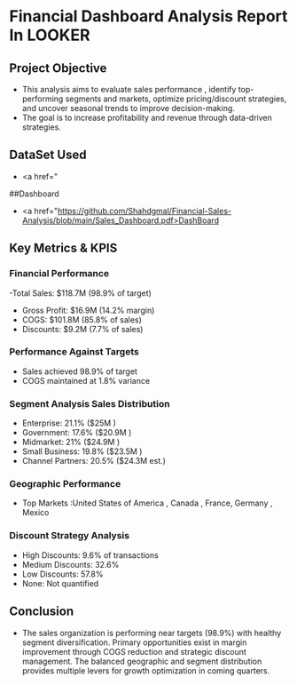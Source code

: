 # Financial Dashboard Analysis Report In LOOKER

## Project Objective
- This analysis aims to evaluate sales performance , identify top-performing segments and markets, optimize pricing/discount strategies, and uncover seasonal trends to improve decision-making.
- The goal is to increase profitability and revenue through data-driven strategies.

## DataSet Used 
- <a href="
  
##Dashboard
- <a href="https://github.com/Shahdgmal/Financial-Sales-Analysis/blob/main/Sales_Dashboard.pdf>DashBoard</a>

## Key Metrics & KPIS
### Financial Performance
-Total Sales: $118.7M (98.9% of target)
- Gross Profit: $16.9M (14.2% margin)
- COGS: $101.8M (85.8% of sales)
- Discounts: $9.2M (7.7% of sales)

### Performance Against Targets
- Sales achieved 98.9% of target
- COGS maintained at 1.8% variance

### Segment Analysis Sales Distribution
- Enterprise: 21.1% ($25M )
- Government: 17.6% ($20.9M )
- Midmarket: 21% ($24.9M )
- Small Business: 19.8% ($23.5M )
- Channel Partners: 20.5% ($24.3M est.)

### Geographic Performance
- Top Markets :United States of America , Canada , France, Germany , Mexico

### Discount Strategy Analysis
- High Discounts: 9.6% of transactions
- Medium Discounts: 32.6%
- Low Discounts: 57.8%
- None: Not quantified


## Conclusion
- The sales organization is performing near targets (98.9%) with healthy segment diversification. Primary opportunities exist in margin improvement through COGS reduction and strategic discount management. The balanced geographic and segment distribution provides multiple levers for growth optimization in coming quarters.






